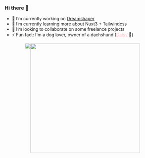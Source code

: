 ### Hi there 👋

- 🔭 I’m currently working on <a href="https://dreamshaper.com/en/">Dreamshaper</a>
- 🌱 I’m currently learning more about Nuxt3 + Tailwindcss
- 👯 I’m looking to collaborate on some freelance projects
- ⚡ Fun fact: I'm a dog lover, owner of a dachshund (<a href="https://www.instagram.com/the.mini.daisy/" target="_blank" style="color: #FFC0CB !important;" >Daisy</a> 🌸)

<div style="display: flex; justify-content: center;" >
  <img src="https://github-readme-stats-wheat-two-53.vercel.app/api?username=rubatista&theme=transparent&hide_border=false&include_all_commits=false&count_private=true&rank_icon=github&show_icons=true"  width="auto" /> 

<img src="https://github-readme-stats-wheat-two-53.vercel.app/api/top-langs/?username=rubatista&theme=transparent&hide_border=false&include_all_commits=false&count_private=false&layout=compact" width="354px" />
</div>

